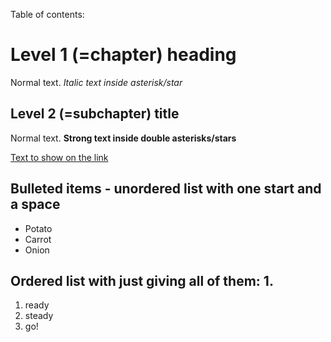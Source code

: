 Table of contents:


# Level 1 (=chapter) heading

Normal text. *Italic text inside asterisk/star* 

## Level 2 (=subchapter) title

Normal text. **Strong text inside double asterisks/stars**

[Text to show on the link](https://web.microsoftstream.com/) 

## Bulleted items - unordered list with one start **and a space**

* Potato
* Carrot
* Onion

## Ordered list with just giving all of them: 1. 

1. ready
1. steady
1. go!

